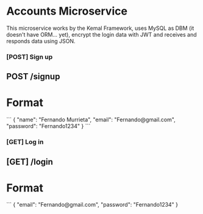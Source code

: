# Accounts Microservice

  This microservice works by the Kemal Framework, uses MySQL as DBM (it doesn't have ORM... yet), encrypt the login data with JWT and receives and responds data       using JSON.
  
  <h3> [POST] Sign up </h3>
  <h2> POST /signup </h2>
  <h1> Format </h1>
  ```
  {
    "name": "Fernando Murrieta",
    "email": "Fernando@gmail.com",
    "password": "Fernando1234"
  }
```
  
  
  
  
  <h3> [GET] Log in </h3>
  <h2> [GET] /login </h2>
  <h1> Format </h1>
  ```
  {
    "email": "Fernando@gmail.com",
    "password": "Fernando1234"
  }
